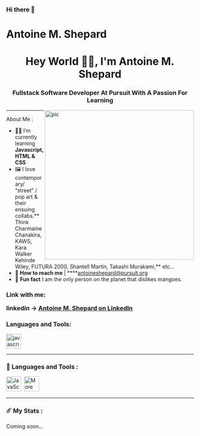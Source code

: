 ### Hi there 👋

# Antoine M. Shepard

<h1 align="center">Hey World 👋🏽, I'm Antoine M. Shepard</h1>
<h3 align="center">Fullstack Software Developer At Pursuit With A Passion For Learning</h3>
<img align="right" alt="pic" width="400" src="[https://3.bp.blogspot.com/-vHuQ-Bn6lTg/V-qRgGtUZ7I/AAAAAAAAB8Y/LpyekK2EshEWsdWSGHCHmTrB1JC6G11hwCLcB/s640/javascript%2Bcodebehind.gif](https://3.bp.blogspot.com/-vHuQ-Bn6lTg/V-qRgGtUZ7I/AAAAAAAAB8Y/LpyekK2EshEWsdWSGHCHmTrB1JC6G11hwCLcB/s640/javascript%2Bcodebehind.gif)">

---

About Me :

- 👨‍🏫 I’m currently learning **Javascript, HTML & CSS**
- 🖼 I love contemporary/ “street” / pop art & their ensuing collabs.** Think Charmaine Chanakira, KAWS, Kara Walker Kehinde Wiley, FUTURA 2000, Shantell Martin, Takashi Murakami,** etc…
- 📩 **How to reach me**  |  ****[antoineshepard@pursuit.org](mailto:antoineshepard@pursuit.org)
- 🥭 **Fun fact** I am the only person on the planet that dislikes mangoes.

<h3 align="left">Link with me:

linkedin -> [Antoine M. Shepard on LinkedIn](https://www.linkedin.com/in/ams83/)</h3>
<p align="left">
</p>

<h3 align="left">Languages and Tools:</h3>
<p align="left"> <a href="[https://developer.mozilla.org/en-US/docs/Web/JavaScript](https://developer.mozilla.org/en-US/docs/Web/JavaScript)" target="_blank" rel="noreferrer"> <img src="[https://raw.githubusercontent.com/devicons/devicon/master/icons/javascript/javascript-original.svg](https://raw.githubusercontent.com/devicons/devicon/master/icons/javascript/javascript-original.svg)" alt="javascript" width="40" height="40"/> </a> </p>

---

### 👀 Languages and Tools :

<div>
<img src="[https://github.com/devicons/devicon/blob/master/icons/javascript/javascript-original.svg](https://github.com/devicons/devicon/blob/master/icons/javascript/javascript-original.svg)" title="JavaScript" alt="JavaScript" width="40" height="40"/> 
<img src="[https://github.com/devicons/devicon/blob/master/icons/mysql/mysql-original-wordmark.svg](https://www.google.com/url?sa=i&url=https%3A%2F%2Fmyholidaysnow.co.uk%2Fproduct%2Fmore-destinations-coming-soon%2F&psig=AOvVaw13_lBob0RyqFm0-1z2l2T4&ust=1679112059862000&source=images&cd=vfe&ved=0CA4QjRxqFwoTCKi3oYCK4v0CFQAAAAAdAAAAABAJ)" title="More"  alt="More coming soon" width="40" height="40"/> 
 
</div>

---

### ☄️ My Stats :

Coming soon…

<!--
**amshepard/amshepard** is a ✨ _special_ ✨ repository because its `README.md` (this file) appears on your GitHub profile.

Here are some ideas to get you started:

- 🔭 I’m currently working on ...
- 🌱 I’m currently learning ...
- 👯 I’m looking to collaborate on ...
- 🤔 I’m looking for help with ...
- 💬 Ask me about ...
- 📫 How to reach me: ...
- 😄 Pronouns: ...
- ⚡ Fun fact: ...
-->
